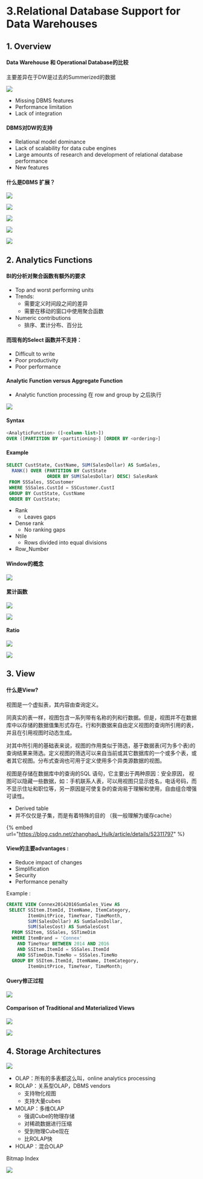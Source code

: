 # 3.Relational Database Support for Data Warehouses

## 1. Overview

#### Data Warehouse 和 Operational Database的比较

主要差异在于DW是过去的Summerized的数据

![](../../.gitbook/assets/screen-shot-2018-09-11-at-10.31.57-am.png)

* Missing DBMS features 
* Performance limitation
* Lack of integration

#### DBMS对DW的支持

* Relational model dominance
* Lack of scalability for data cube engines
* Large amounts of research and development of relational database performance
* New features

#### 什么是DBMS 扩展？

![](../../.gitbook/assets/screen-shot-2018-09-11-at-10.12.46-am.png)

![](../../.gitbook/assets/screen-shot-2018-09-11-at-10.12.54-am.png)

![](../../.gitbook/assets/screen-shot-2018-09-11-at-10.13.01-am.png)

![](../../.gitbook/assets/screen-shot-2018-09-11-at-10.13.06-am.png)

![](../../.gitbook/assets/screen-shot-2018-09-11-at-10.15.10-am.png)

## 2. Analytics Functions

#### BI的分析对聚合函数有额外的要求

* Top and worst performing units
* Trends:
  * 需要定义时间段之间的差异
  * 需要在移动的窗口中使用聚合函数
* Numeric contributions
  * 排序、累计分布、百分比

#### 而现有的Select 函数并不支持：

* Difficult to write
* Poor productivity
* Poor performance

####  Analytic Function versus Aggregate Function

* Analytic function processing 在 row and group by 之后执行

![](../../.gitbook/assets/screen-shot-2018-09-12-at-9.20.48-am.png)

#### Syntax

```sql
<AnalyticFunction> ([<column-list>]) 
OVER ([PARTITION BY <partitioning>] [ORDER BY <ordering>] 
```

#### Example

```sql
SELECT CustState, CustName, SUM(SalesDollar) AS SumSales,
  RANK() OVER (PARTITION BY CustState 
               ORDER BY SUM(SalesDollar) DESC) SalesRank
 FROM SSSales, SSCustomer
 WHERE SSSales.CustId = SSCustomer.CustI
 GROUP BY CustState, CustName
 ORDER BY CustState;
```

* Rank
  * Leaves gaps 
* Dense rank
  * No ranking gaps
* Ntile
  * Rows divided into equal divisions
* Row\_Number

#### Window的概念

![](../../.gitbook/assets/screen-shot-2018-09-12-at-9.39.55-am.png)

#### 累计函数

![](../../.gitbook/assets/screen-shot-2018-09-12-at-9.41.14-am.png)

![](../../.gitbook/assets/screen-shot-2018-09-12-at-9.44.20-am.png)

#### Ratio

![](../../.gitbook/assets/screen-shot-2018-09-12-at-9.46.56-am.png)

![](../../.gitbook/assets/screen-shot-2018-09-12-at-9.47.43-am.png)

## 3. View

#### 什么是View?

视图是一个虚拟表，其内容由查询定义。

同真实的表一样，视图包含一系列带有名称的列和行数据。但是，视图并不在数据库中以存储的数据值集形式存在。行和列数据来自由定义视图的查询所引用的表，并且在引用视图时动态生成。

对其中所引用的基础表来说，视图的作用类似于筛选，基于数据表\(可为多个表\)的查询结果来筛选。定义视图的筛选可以来自当前或其它数据库的一个或多个表，或者其它视图。分布式查询也可用于定义使用多个异类源数据的视图。

视图是存储在数据库中的查询的SQL 语句，它主要出于两种原因：安全原因， 视图可以隐藏一些数据，如：手机联系人表，可以用视图只显示姓名，电话号码，而不显示住址和职位等，另一原因是可使复杂的查询易于理解和使用，自由组合增强可读性。

* Derived table
* 并不仅仅是子集，而是有着特殊的目的 （我一般理解为缓存cache）

{% embed url="https://blog.csdn.net/zhanghao\_Hulk/article/details/52311797" %}

#### View的主要advantages :

* Reduce impact of changes
* Simplification
* Security
* Performance penalty

Example :

```sql
CREATE VIEW Connex20142016SumSales_View AS
 SELECT SSItem.ItemId, ItemName, ItemCategory, 
        ItemUnitPrice, TimeYear, TimeMonth,
        SUM(SalesDollar) AS SumSalesDollar,
        SUM(SalesCost) AS SumSalesCost
  FROM SSItem, SSSales, SSTimeDim
  WHERE ItemBrand = 'Connex' 
    AND TimeYear BETWEEN 2014 AND 2016
    AND SSItem.ItemId = SSSales.ItemId
    AND SSTimeDim.TimeNo = SSSales.TimeNo
  GROUP BY SSItem.ItemId, ItemName, ItemCategory, 
        ItemUnitPrice, TimeYear, TimeMonth;
```

####  Query修正过程

![](../../.gitbook/assets/image.png)

####  Comparison of Traditional and Materialized Views

![](../../.gitbook/assets/screen-shot-2018-09-12-at-11.37.30-am.png)

![](../../.gitbook/assets/screen-shot-2018-09-12-at-11.39.06-am.png)

## 4. Storage  Architectures

![](../../.gitbook/assets/screen-shot-2018-09-13-at-10.56.46-am.png)

* OLAP：所有的多表都这么叫，online analytics processing
* ROLAP：关系型OLAP，DBMS vendors
  * 支持物化视图 
  * 支持大量cubes
* MOLAP：多维OLAP
  * 强调Cube的物理存储
  * 对稀疏数据进行压缩
  * 受到物理Cube现在
  * 比ROLAP快
* HOLAP：混合OLAP

 

Bitmap Index

![](../../.gitbook/assets/screen-shot-2018-09-13-at-11.02.45-am.png)



